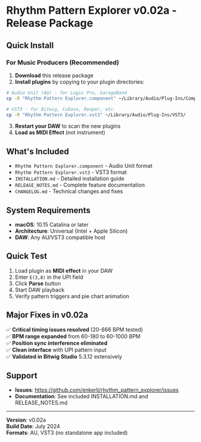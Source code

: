 # Rhythm Pattern Explorer v0.02a - Release Package

## Quick Install

### For Music Producers (Recommended)

1. **Download** this release package
2. **Install plugins** by copying to your plugin directories:

```bash
# Audio Unit (AU) - for Logic Pro, GarageBand
cp -R "Rhythm Pattern Explorer.component" ~/Library/Audio/Plug-Ins/Components/

# VST3 - for Bitwig, Cubase, Reaper, etc.
cp -R "Rhythm Pattern Explorer.vst3" ~/Library/Audio/Plug-Ins/VST3/
```

3. **Restart your DAW** to scan the new plugins
4. **Load as MIDI Effect** (not instrument)

## What's Included

- `Rhythm Pattern Explorer.component` - Audio Unit format
- `Rhythm Pattern Explorer.vst3` - VST3 format  
- `INSTALLATION.md` - Detailed installation guide
- `RELEASE_NOTES.md` - Complete feature documentation
- `CHANGELOG.md` - Technical changes and fixes

## System Requirements

- **macOS**: 10.15 Catalina or later
- **Architecture**: Universal (Intel + Apple Silicon)
- **DAW**: Any AU/VST3 compatible host

## Quick Test

1. Load plugin as **MIDI effect** in your DAW
2. Enter `E(3,8)` in the UPI field 
3. Click **Parse** button
4. Start DAW playback
5. Verify pattern triggers and pie chart animation

## Major Fixes in v0.02a

✅ **Critical timing issues resolved** (20-666 BPM tested)  
✅ **BPM range expanded** from 60-180 to 60-1000 BPM  
✅ **Position sync interference eliminated**  
✅ **Clean interface** with UPI pattern input  
✅ **Validated in Bitwig Studio** 5.3.12 extensively  

## Support

- **Issues**: https://github.com/enkerli/rhythm_pattern_explorer/issues
- **Documentation**: See included INSTALLATION.md and RELEASE_NOTES.md

---

**Version**: v0.02a  
**Build Date**: July 2024  
**Formats**: AU, VST3 (no standalone app included)